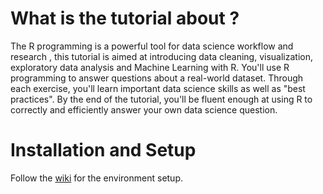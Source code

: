 
# What is the tutorial about ?

The R programming is a powerful tool for  data science workflow and research , this tutorial is aimed at introducing data cleaning, visualization, exploratory data analysis and Machine Learning with R. 
You'll use R programming to answer questions about a real-world dataset. Through each exercise, you'll learn important data science skills as well as "best practices". By the end of the tutorial, you'll be fluent enough at using R to correctly and efficiently answer your own data science question.


# Installation and Setup

  Follow the [wiki](https://github.com/nithinivi/DataScienceInR/wiki) for the environment setup.

